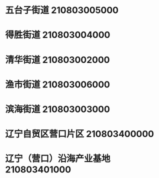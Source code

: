 # 五台子街道 210803005000
# 得胜街道 210803004000
# 清华街道 210803002000
# 渔市街道 210803006000
# 滨海街道 210803003000
# 辽宁自贸区营口片区 210803400000
# 辽宁（营口）沿海产业基地 210803401000
